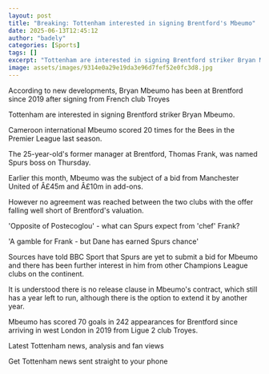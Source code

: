 ```yaml
---
layout: post
title: "Breaking: Tottenham interested in signing Brentford's Mbeumo"
date: 2025-06-13T12:45:12
author: "badely"
categories: [Sports]
tags: []
excerpt: "Tottenham are interested in signing Brentford striker Bryan Mbeumo."
image: assets/images/9314e0a29e19da3e96d7fef52e0fc3d8.jpg
---
```


According to new developments, Bryan Mbeumo has been at Brentford since 2019 after signing from French club Troyes

Tottenham are interested in signing Brentford striker Bryan Mbeumo.

Cameroon international Mbeumo scored 20 times for the Bees in the Premier League last season.

The 25-year-old's former manager at Brentford, Thomas Frank, was named Spurs boss on Thursday.

Earlier this month, Mbeumo was the subject of a bid from Manchester United of Â£45m and Â£10m in add-ons. 

However no agreement was reached between the two clubs with the offer falling well short of Brentford's valuation.

'Opposite of Postecoglou' - what can Spurs expect from 'chef' Frank?

'A gamble for Frank - but Dane has earned Spurs chance'

Sources have told BBC Sport that Spurs are yet to submit a bid for Mbeumo and there has been further interest in him from other Champions League clubs on the continent.

It is understood there is no release clause in Mbeumo's contract, which still has a year left to run, although there is the option to extend it by another year.

Mbeumo has scored 70 goals in 242 appearances for Brentford since arriving in west London in 2019 from Ligue 2 club Troyes.

Latest Tottenham news, analysis and fan views

Get Tottenham news sent straight to your phone

